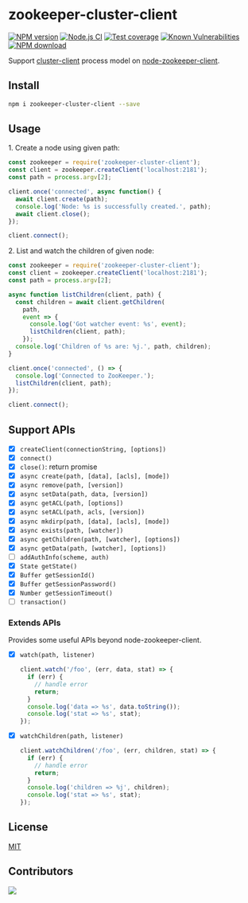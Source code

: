 # zookeeper-cluster-client

[![NPM version][npm-image]][npm-url]
[![Node.js CI](https://github.com/node-modules/zookeeper-cluster-client/actions/workflows/nodejs.yml/badge.svg)](https://github.com/node-modules/zookeeper-cluster-client/actions/workflows/nodejs.yml)
[![Test coverage][codecov-image]][codecov-url]
[![Known Vulnerabilities][snyk-image]][snyk-url]
[![NPM download][download-image]][download-url]

[npm-image]: https://img.shields.io/npm/v/zookeeper-cluster-client.svg?style=flat-square
[npm-url]: https://npmjs.org/package/zookeeper-cluster-client
[codecov-image]: https://codecov.io/gh/node-modules/zookeeper-cluster-client/branch/master/graph/badge.svg
[codecov-url]: https://codecov.io/gh/node-modules/zookeeper-cluster-client
[snyk-image]: https://snyk.io/test/npm/zookeeper-cluster-client/badge.svg?style=flat-square
[snyk-url]: https://snyk.io/test/npm/zookeeper-cluster-client
[download-image]: https://img.shields.io/npm/dm/zookeeper-cluster-client.svg?style=flat-square
[download-url]: https://npmjs.org/package/zookeeper-cluster-client

Support [cluster-client](https://www.npmjs.com/package/cluster-client) process model on [node-zookeeper-client](https://www.npmjs.com/package/node-zookeeper-client).

## Install

```bash
npm i zookeeper-cluster-client --save
```

## Usage

1\. Create a node using given path:

```js
const zookeeper = require('zookeeper-cluster-client');
const client = zookeeper.createClient('localhost:2181');
const path = process.argv[2];

client.once('connected', async function() {
  await client.create(path);
  console.log('Node: %s is successfully created.', path);
  await client.close();
});

client.connect();
```

2\. List and watch the children of given node:

```js
const zookeeper = require('zookeeper-cluster-client');
const client = zookeeper.createClient('localhost:2181');
const path = process.argv[2];

async function listChildren(client, path) {
  const children = await client.getChildren(
    path,
    event => {
      console.log('Got watcher event: %s', event);
      listChildren(client, path);
    });
  console.log('Children of %s are: %j.', path, children);
}

client.once('connected', () => {
  console.log('Connected to ZooKeeper.');
  listChildren(client, path);
});

client.connect();
```

## Support APIs

- [x] `createClient(connectionString, [options])`
- [x] `connect()`
- [x] `close()`: return promise
- [x] `async create(path, [data], [acls], [mode])`
- [x] `async remove(path, [version])`
- [x] `async setData(path, data, [version])`
- [x] `async getACL(path, [options])`
- [x] `async setACL(path, acls, [version])`
- [x] `async mkdirp(path, [data], [acls], [mode])`
- [x] `async exists(path, [watcher])`
- [x] `async getChildren(path, [watcher], [options])`
- [x] `async getData(path, [watcher], [options])`
- [ ] `addAuthInfo(scheme, auth)`
- [x] `State getState()`
- [x] `Buffer getSessionId()`
- [x] `Buffer getSessionPassword()`
- [x] `Number getSessionTimeout()`
- [ ] `transaction()`

### Extends APIs

Provides some useful APIs beyond node-zookeeper-client.

- [x] `watch(path, listener)`

  ```js
  client.watch('/foo', (err, data, stat) => {
    if (err) {
      // handle error
      return;
    }
    console.log('data => %s', data.toString());
    console.log('stat => %s', stat);
  });
  ```

- [x] `watchChildren(path, listener)`

  ```js
  client.watchChildren('/foo', (err, children, stat) => {
    if (err) {
      // handle error
      return;
    }
    console.log('children => %j', children);
    console.log('stat => %s', stat);
  });
  ```

## License

[MIT](LICENSE.txt)

## Contributors

[![](https://ergatejs.implements.io/badges/contributors/node-modules/zookeeper-cluster-client.svg?size=96)](https://github.com/node-modules/zookeeper-cluster-client/graphs/contributors)
